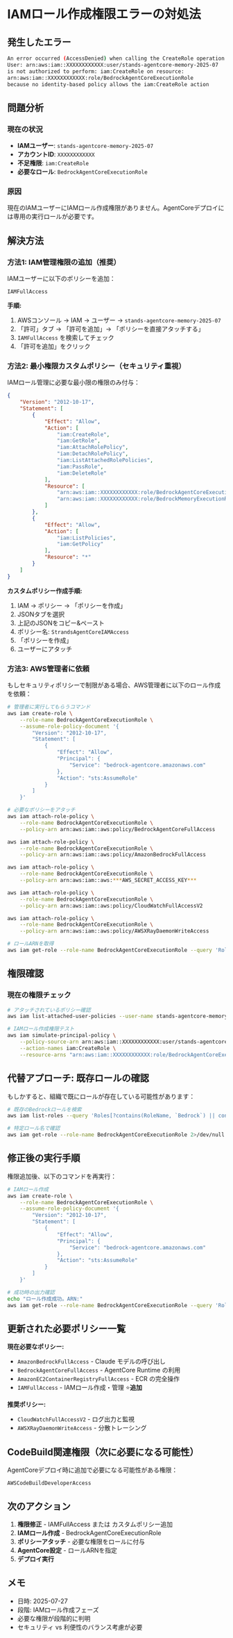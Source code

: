 # IAMロール作成権限エラーの対処法

## 発生したエラー

```bash
An error occurred (AccessDenied) when calling the CreateRole operation: 
User: arn:aws:iam::XXXXXXXXXXXX:user/stands-agentcore-memory-2025-07 
is not authorized to perform: iam:CreateRole on resource: 
arn:aws:iam::XXXXXXXXXXXX:role/BedrockAgentCoreExecutionRole 
because no identity-based policy allows the iam:CreateRole action
```

## 問題分析

### 現在の状況
- **IAMユーザー**: `stands-agentcore-memory-2025-07`
- **アカウントID**: `XXXXXXXXXXXX`
- **不足権限**: `iam:CreateRole`
- **必要なロール**: `BedrockAgentCoreExecutionRole`

### 原因
現在のIAMユーザーにIAMロール作成権限がありません。AgentCoreデプロイには専用の実行ロールが必要です。

## 解決方法

### 方法1: IAM管理権限の追加（推奨）

IAMユーザーに以下のポリシーを追加：

```
IAMFullAccess
```

**手順:**
1. AWSコンソール → IAM → ユーザー → `stands-agentcore-memory-2025-07`
2. 「許可」タブ → 「許可を追加」→ 「ポリシーを直接アタッチする」
3. `IAMFullAccess` を検索してチェック
4. 「許可を追加」をクリック

### 方法2: 最小権限カスタムポリシー（セキュリティ重視）

IAMロール管理に必要な最小限の権限のみ付与：

```json
{
    "Version": "2012-10-17",
    "Statement": [
        {
            "Effect": "Allow",
            "Action": [
                "iam:CreateRole",
                "iam:GetRole",
                "iam:AttachRolePolicy",
                "iam:DetachRolePolicy",
                "iam:ListAttachedRolePolicies",
                "iam:PassRole",
                "iam:DeleteRole"
            ],
            "Resource": [
                "arn:aws:iam::XXXXXXXXXXXX:role/BedrockAgentCoreExecutionRole",
                "arn:aws:iam::XXXXXXXXXXXX:role/BedrockMemoryExecutionRole"
            ]
        },
        {
            "Effect": "Allow",
            "Action": [
                "iam:ListPolicies",
                "iam:GetPolicy"
            ],
            "Resource": "*"
        }
    ]
}
```

**カスタムポリシー作成手順:**
1. IAM → ポリシー → 「ポリシーを作成」
2. JSONタブを選択
3. 上記のJSONをコピー&ペースト
4. ポリシー名: `StrandsAgentCoreIAMAccess`
5. 「ポリシーを作成」
6. ユーザーにアタッチ

### 方法3: AWS管理者に依頼

もしセキュリティポリシーで制限がある場合、AWS管理者に以下のロール作成を依頼：

```bash
# 管理者に実行してもらうコマンド
aws iam create-role \
    --role-name BedrockAgentCoreExecutionRole \
    --assume-role-policy-document '{
        "Version": "2012-10-17",
        "Statement": [
            {
                "Effect": "Allow",
                "Principal": {
                    "Service": "bedrock-agentcore.amazonaws.com"
                },
                "Action": "sts:AssumeRole"
            }
        ]
    }'

# 必要なポリシーをアタッチ
aws iam attach-role-policy \
    --role-name BedrockAgentCoreExecutionRole \
    --policy-arn arn:aws:iam::aws:policy/BedrockAgentCoreFullAccess

aws iam attach-role-policy \
    --role-name BedrockAgentCoreExecutionRole \
    --policy-arn arn:aws:iam::aws:policy/AmazonBedrockFullAccess

aws iam attach-role-policy \
    --role-name BedrockAgentCoreExecutionRole \
    --policy-arn arn:aws:iam::aws:***AWS_SECRET_ACCESS_KEY***

aws iam attach-role-policy \
    --role-name BedrockAgentCoreExecutionRole \
    --policy-arn arn:aws:iam::aws:policy/CloudWatchFullAccessV2

aws iam attach-role-policy \
    --role-name BedrockAgentCoreExecutionRole \
    --policy-arn arn:aws:iam::aws:policy/AWSXRayDaemonWriteAccess

# ロールARNを取得
aws iam get-role --role-name BedrockAgentCoreExecutionRole --query 'Role.Arn' --output text
```

## 権限確認

### 現在の権限チェック
```bash
# アタッチされているポリシー確認
aws iam list-attached-user-policies --user-name stands-agentcore-memory-2025-07

# IAMロール作成権限テスト
aws iam simulate-principal-policy \
    --policy-source-arn arn:aws:iam::XXXXXXXXXXXX:user/stands-agentcore-memory-2025-07 \
    --action-names iam:CreateRole \
    --resource-arns "arn:aws:iam::XXXXXXXXXXXX:role/BedrockAgentCoreExecutionRole"
```

## 代替アプローチ: 既存ロールの確認

もしかすると、組織で既にロールが存在している可能性があります：

```bash
# 既存のBedrockロールを検索
aws iam list-roles --query 'Roles[?contains(RoleName, `Bedrock`) || contains(RoleName, `AgentCore`)].{RoleName:RoleName,Arn:Arn}'

# 特定ロール名で確認
aws iam get-role --role-name BedrockAgentCoreExecutionRole 2>/dev/null || echo "ロールが存在しません"
```

## 修正後の実行手順

権限追加後、以下のコマンドを再実行：

```bash
# IAMロール作成
aws iam create-role \
    --role-name BedrockAgentCoreExecutionRole \
    --assume-role-policy-document '{
        "Version": "2012-10-17",
        "Statement": [
            {
                "Effect": "Allow",
                "Principal": {
                    "Service": "bedrock-agentcore.amazonaws.com"
                },
                "Action": "sts:AssumeRole"
            }
        ]
    }'

# 成功時の出力確認
echo "ロール作成成功。ARN:"
aws iam get-role --role-name BedrockAgentCoreExecutionRole --query 'Role.Arn' --output text
```

## 更新された必要ポリシー一覧

**現在必要なポリシー:**
- `AmazonBedrockFullAccess` - Claude モデルの呼び出し
- `BedrockAgentCoreFullAccess` - AgentCore Runtime の利用
- `AmazonEC2ContainerRegistryFullAccess` - ECR の完全操作
- `IAMFullAccess` - IAMロール作成・管理 ⭐**追加**

**推奨ポリシー:**
- `CloudWatchFullAccessV2` - ログ出力と監視
- `AWSXRayDaemonWriteAccess` - 分散トレーシング

## CodeBuild関連権限（次に必要になる可能性）

AgentCoreデプロイ時に追加で必要になる可能性がある権限：

```
AWSCodeBuildDeveloperAccess
```

## 次のアクション

1. **権限修正** - IAMFullAccess または カスタムポリシー追加
2. **IAMロール作成** - BedrockAgentCoreExecutionRole
3. **ポリシーアタッチ** - 必要な権限をロールに付与
4. **AgentCore設定** - ロールARNを指定
5. **デプロイ実行**

## メモ
- 日時: 2025-07-27
- 段階: IAMロール作成フェーズ
- 必要な権限が段階的に判明
- セキュリティ vs 利便性のバランス考慮が必要